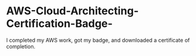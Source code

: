 # AWS-Cloud-Architecting-Certification-Badge-
I completed my AWS work, got my badge, and downloaded a certificate of completion.
